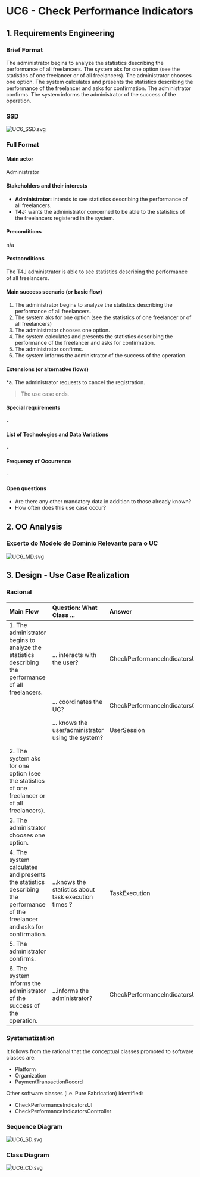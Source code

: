 # UC6 - Check Performance Indicators

## 1. Requirements Engineering

### Brief Format

The administrator begins to analyze the statistics describing the performance of all freelancers. The system aks for one option (see the statistics of one freelancer or of all freelancers). The administrator chooses one option. The system calculates and presents the statistics describing the performance of the freelancer and asks for confirmation. The administrator confirms. The system informs the administrator of the success of the operation.

### SSD
![UC6_SSD.svg](UC6_SSD.svg)


### Full Format

#### Main actor

Administrator

#### Stakeholders and their interests
* **Administrator:** intends to see statistics describing the performance of all freelancers.
* **T4J:** wants the administrator concerned to be able to the statistics of the freelancers registered in the system.

#### Preconditions
n/a

#### Postconditions
The T4J administrator is able to see statistics describing the performance of all freelancers.

#### Main success scenario (or basic flow)

1. The administrator begins to analyze the statistics describing the performance of all freelancers.
2. The system aks for one option (see the statistics of one freelancer or of all freelancers)
3. The administrator chooses one option.
4. The system calculates and presents the statistics describing the performance of the freelancer and asks for confirmation.
5. The administrator confirms.
6. The system informs the administrator of the success of the operation.


#### Extensions (or alternative flows)

*a. The administrator requests to cancel the registration.

> The use case ends.
	


#### Special requirements
\-

#### List of Technologies and Data Variations
\-

#### Frequency of Occurrence
\-

#### Open questions

* Are there any other mandatory data in addition to those already known?
* How often does this use case occur?


## 2. OO Analysis

### Excerto do Modelo de Domínio Relevante para o UC

![UC6_MD.svg](UC6_MD.svg)


## 3. Design - Use Case Realization

### Racional

| Main Flow | Question: What Class ... | Answer  | Justification  |
|:--------------  |:---------------------- |:----------|:---------------------------- |
|1. The administrator begins to analyze the statistics describing the performance of all freelancers.|... interacts with the user?| CheckPerformanceIndicatorsUI |Pure Fabrication|
| |... coordinates the UC?| CheckPerformanceIndicatorsController |Controller|
| |... knows the user/administrator using the system?|UserSession|IE: cf. user management component documentation.|
|2. The system aks for one option (see the statistics of one freelancer or of all freelancers).||||
|3. The administrator chooses one option. ||||
|4. The system calculates and presents the statistics describing the performance of the freelancer and asks for confirmation.|...knows the statistics about task execution times ?|TaskExecution|IE:has it own data|
|5. The administrator confirms. ||||
|6. The system informs the administrator of the success of the operation.|...informs the administrator?|CheckPerformanceIndicatorsUI|Pure Fabrication|

             

### Systematization ##

 It follows from the rational that the conceptual classes promoted to software classes are:

 * Platform
 * Organization
 * PaymentTransactionRecord


Other software classes (i.e. Pure Fabrication) identified:  

 * CheckPerformanceIndicatorsUI  
 * CheckPerformanceIndicatorsController


###	Sequence Diagram

![UC6_SD.svg](UC6_SD.svg)



###	Class Diagram

![UC6_CD.svg](UC6_CD.svg)

